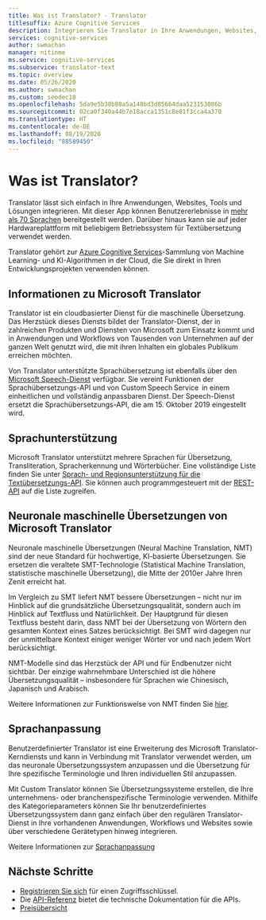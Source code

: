 ```yaml
---
title: Was ist Translator? - Translator
titlesuffix: Azure Cognitive Services
description: Integrieren Sie Translator in Ihre Anwendungen, Websites, Tools und in andere Lösungen, um Benutzererlebnisse in mehreren Sprachen bereitzustellen.
services: cognitive-services
author: swmachan
manager: nitinme
ms.service: cognitive-services
ms.subservice: translator-text
ms.topic: overview
ms.date: 05/26/2020
ms.author: swmachan
ms.custom: seodec18
ms.openlocfilehash: 5da9e5b38b88a5a148bd3d85664daa523153086b
ms.sourcegitcommit: 02ca0f340a44b7e18acca1351c8e81f3cca4a370
ms.translationtype: HT
ms.contentlocale: de-DE
ms.lasthandoff: 08/19/2020
ms.locfileid: "88589450"
---
```

# <a name="what-is-the-translator"></a>Was ist Translator?

Translator lässt sich einfach in Ihre Anwendungen, Websites, Tools und Lösungen integrieren. Mit dieser App können Benutzererlebnisse in [mehr als 70 Sprachen](languages.md) bereitgestellt werden. Darüber hinaus kann sie auf jeder Hardwareplattform mit beliebigem Betriebssystem für Textübersetzung verwendet werden.

Translator gehört zur [Azure Cognitive Services](https://docs.microsoft.com/azure/?pivot=products&panel=ai)-Sammlung von Machine Learning- und KI-Algorithmen in der Cloud, die Sie direkt in Ihren Entwicklungsprojekten verwenden können.

## <a name="about-microsoft-translator"></a>Informationen zu Microsoft Translator

Translator ist ein cloudbasierter Dienst für die maschinelle Übersetzung. Das Herzstück dieses Diensts bildet der Translator-Dienst, der in zahlreichen Produkten und Diensten von Microsoft zum Einsatz kommt und in Anwendungen und Workflows von Tausenden von Unternehmen auf der ganzen Welt genutzt wird, die mit ihren Inhalten ein globales Publikum erreichen möchten.

Von Translator unterstützte Sprachübersetzung ist ebenfalls über den [Microsoft Speech-Dienst](https://docs.microsoft.com/azure/cognitive-services/speech-service/) verfügbar. Sie vereint Funktionen der Sprachübersetzungs-API und von Custom Speech Service  in einem einheitlichen und vollständig anpassbaren Dienst. Der Speech-Dienst ersetzt die Sprachübersetzungs-API, die am 15. Oktober 2019 eingestellt wird.

## <a name="language-support"></a>Sprachunterstützung

Microsoft Translator unterstützt mehrere Sprachen für Übersetzung, Transliteration, Spracherkennung und Wörterbücher. Eine vollständige Liste finden Sie unter [Sprach- und Regionsunterstützung für die Textübersetzungs-API](language-support.md). Sie können auch programmgesteuert mit der [REST-API](https://docs.microsoft.com/azure/cognitive-services/translator/reference/v3-0-languages) auf die Liste zugreifen.  

## <a name="microsoft-translator-neural-machine-translation"></a>Neuronale maschinelle Übersetzungen von Microsoft Translator

Neuronale maschinelle Übersetzungen (Neural Machine Translation, NMT) sind der neue Standard für hochwertige, KI-basierte Übersetzungen. Sie ersetzen die veraltete SMT-Technologie (Statistical Machine Translation, statistische maschinelle Übersetzung), die Mitte der 2010er Jahre Ihren Zenit erreicht hat.

Im Vergleich zu SMT liefert NMT bessere Übersetzungen – nicht nur im Hinblick auf die grundsätzliche Übersetzungsqualität, sondern auch im Hinblick auf Textfluss und Natürlichkeit. Der Hauptgrund für diesen Textfluss besteht darin, dass NMT bei der Übersetzung von Wörtern den gesamten Kontext eines Satzes berücksichtigt. Bei SMT wird dagegen nur der unmittelbare Kontext einiger weniger Wörter vor und nach jedem Wort berücksichtigt.

NMT-Modelle sind das Herzstück der API und für Endbenutzer nicht sichtbar. Der einzige wahrnehmbare Unterschied ist die höhere Übersetzungsqualität – insbesondere für Sprachen wie Chinesisch, Japanisch und Arabisch.

Weitere Informationen zur Funktionsweise von NMT finden Sie [hier](https://www.microsoft.com/en-us/translator/mt.aspx#nnt).

## <a name="language-customization"></a>Sprachanpassung

Benutzerdefinierter Translator ist eine Erweiterung des Microsoft Translator-Kerndiensts und kann in Verbindung mit Translator verwendet werden, um das neuronale Übersetzungssystem anzupassen und die Übersetzung für Ihre spezifische Terminologie und Ihren individuellen Stil anzupassen.

Mit Custom Translator können Sie Übersetzungssysteme erstellen, die Ihre unternehmens- oder branchenspezifische Terminologie verwenden. Mithilfe des Kategorieparameters können Sie Ihr benutzerdefiniertes Übersetzungssystem dann ganz einfach über den regulären Translator-Dienst in Ihre vorhandenen Anwendungen, Workflows und Websites sowie über verschiedene Gerätetypen hinweg integrieren.

Weitere Informationen zur [Sprachanpassung](customization.md)

## <a name="next-steps"></a>Nächste Schritte

- [Registrieren Sie sich](translator-text-how-to-signup.md) für einen Zugriffsschlüssel.
- Die [API-Referenz](https://docs.microsoft.com/azure/cognitive-services/Translator/reference/v3-0-reference) bietet die technische Dokumentation für die APIs.
- [Preisübersicht](https://azure.microsoft.com/pricing/details/cognitive-services/translator-text-api/)

